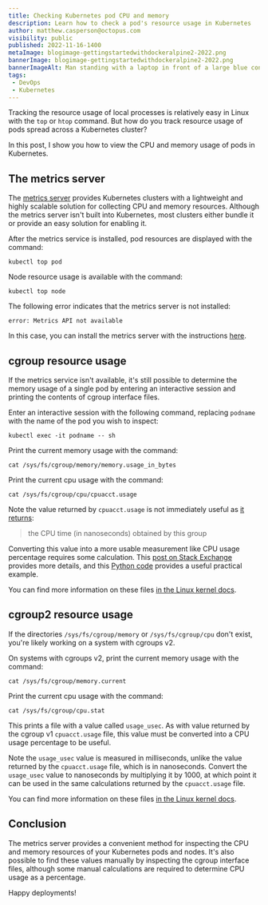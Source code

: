 ```yaml
---
title: Checking Kubernetes pod CPU and memory
description: Learn how to check a pod's resource usage in Kubernetes
author: matthew.casperson@octopus.com
visibility: public
published: 2022-11-16-1400
metaImage: blogimage-gettingstartedwithdockeralpine2-2022.png
bannerImage: blogimage-gettingstartedwithdockeralpine2-2022.png
bannerImageAlt: Man standing with a laptop in front of a large blue container
tags:
 - DevOps
 - Kubernetes
---
```


Tracking the resource usage of local processes is relatively easy in Linux with the `top` or `htop` command. But how do you track resource usage of pods spread across a Kubernetes cluster?

In this post, I show you how to view the CPU and memory usage of pods in Kubernetes.

## The metrics server

The [metrics server](https://github.com/kubernetes-sigs/metrics-server) provides Kubernetes clusters with a lightweight and highly scalable solution for collecting CPU and memory resources. Although the metrics server isn't built into Kubernetes, most clusters either bundle it or provide an easy solution for enabling it.

After the metrics service is installed, pod resources are displayed with the command:

```
kubectl top pod
```

Node resource usage is available with the command:

```
kubectl top node
```

The following error indicates that the metrics server is not installed:

```
error: Metrics API not available
```

In this case, you can install the metrics server with the instructions [here](https://github.com/kubernetes-sigs/metrics-server).

## cgroup resource usage

If the metrics service isn't available, it's still possible to determine the memory usage of a single pod by entering an interactive session and printing the contents of cgroup interface files.

Enter an interactive session with the following command, replacing `podname` with the name of the pod you wish to inspect:

```
kubectl exec -it podname -- sh
```

Print the current memory usage with the command:

```
cat /sys/fs/cgroup/memory/memory.usage_in_bytes
```

Print the current cpu usage with the command:

```
cat /sys/fs/cgroup/cpu/cpuacct.usage
```

Note the value returned by `cpuacct.usage` is not immediately useful as [it returns](https://www.kernel.org/doc/Documentation/cgroup-v1/cpuacct.txt):

> the CPU time (in nanoseconds) obtained by this group

Converting this value into a more usable measurement like CPU usage percentage requires some calculation. This [post on Stack Exchange](https://unix.stackexchange.com/a/451005) provides more details, and this [Python code](https://github.com/ray-project/ray/blob/4acbf3645338cf0cda383c3c633b90e3554451fa/dashboard/k8s_utils.py) provides a useful practical example.

You can find more information on these files [in the Linux kernel docs](https://www.kernel.org/doc/Documentation/cgroup-v1/00-INDEX).

## cgroup2 resource usage

If the directories `/sys/fs/cgroup/memory` or `/sys/fs/cgroup/cpu` don't exist, you're likely working on a system with cgroups v2.

On systems with cgroups v2, print the current memory usage with the command:

```
cat /sys/fs/cgroup/memory.current
```

Print the current cpu usage with the command:

```
cat /sys/fs/cgroup/cpu.stat
```

This prints a file with a value called `usage_usec`. As with value returned by the cgroup v1 `cpuacct.usage` file, this value must be converted into a CPU usage percentage to be useful. 

Note the `usage_usec` value is measured in milliseconds, unlike the value returned by the `cpuacct.usage` file, which is in nanoseconds. Convert the `usage_usec` value to nanoseconds by multiplying it by 1000, at which point it can be used in the same calculations returned by the `cpuacct.usage` file.

You can find more information on these files [in the Linux kernel docs](https://www.kernel.org/doc/Documentation/cgroup-v2.txt).

## Conclusion

The metrics server provides a convenient method for inspecting the CPU and memory resources of your Kubernetes pods and nodes. It's also possible to find these values manually by inspecting the cgroup interface files, although some manual calculations are required to determine CPU usage as a percentage.

Happy deployments!